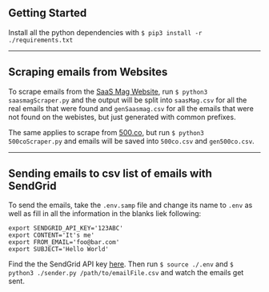 ## Getting Started

Install all the python dependencies with `$ pip3 install -r ./requirements.txt`

---

## Scraping emails from Websites

To scrape emails from the [SaaS Mag Website](https://www.saasmag.com/saas-1000-2018/), run `$ python3 saasmagScraper.py` and the output will be split into `saasMag.csv` for all the real emails that were found and `genSaasmag.csv` for all the emails that were not found on the webistes, but just generated with common prefixes.

The same applies to scrape from [500.co](https://500.co/startups/), but run `$ python3 500coScraper.py` and emails will be saved into `500co.csv` and `gen500co.csv`.

---

## Sending emails to csv list of emails with SendGrid

To send the emails, take the `.env.samp` file and change its name to `.env` as well as fill in all the information in the blanks liek following:

```
export SENDGRID_API_KEY='123ABC'
export CONTENT='It's me'
export FROM_EMAIL='foo@bar.com'
export SUBJECT='Hello World'
```

Find the the SendGrid API key [here](https://app.sendgrid.com/guide/integrate/langs/python). Then run `$ source ./.env` and `$ python3 ./sender.py /path/to/emailFile.csv` and watch the emails get sent.
